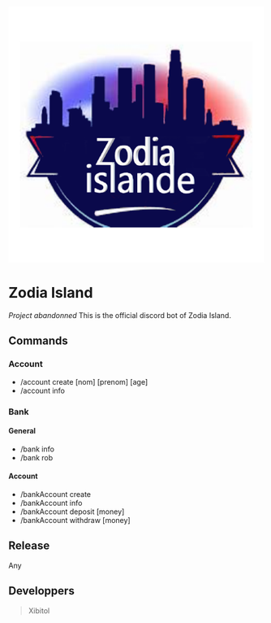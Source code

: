 ![Zodia Island logo](https://github.com/Xibitol/ZodiaIsland/blob/master/Logo/ZodiaIsland_Large_logo.png?raw=true)

# Zodia Island
_Project abandonned_
This is the official discord bot of Zodia Island.

## Commands
### Account
- /account create \[nom] \[prenom] \[age]
- /account info

### Bank
#### General
- /bank info
- /bank rob

#### Account
- /bankAccount create
- /bankAccount info
- /bankAccount deposit \[money]
- /bankAccount withdraw \[money]

## Release
Any

## Developpers
> Xibitol